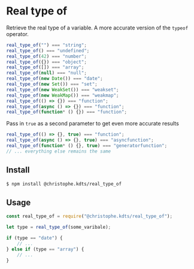 # Real type of

Retrieve the real type of a variable. A more accurate version of the `typeof` operator.

```js
real_type_of("") === "string";
real_type_of() === "undefined";
real_type_of(42) === "number";
real_type_of({}) === "object";
real_type_of([]) === "array";
real_type_of(null) === "null";
real_type_of(new Date()) === "date";
real_type_of(new Set()) === "set";
real_type_of(new WeakSet()) === "weakset";
real_type_of(new WeakMap()) === "weakmap";
real_type_of(() => {}) === "function";
real_type_of(async () => {}) === "function";
real_type_of(function* () {}) === "function";
```

Pass in `true` as a second parameter to get even more accurate results

```js
real_type_of(() => {}, true) === "function";
real_type_of(async () => {}, true) === "asyncfunction";
real_type_of(function* () {}, true) === "generatorfunction";
// ... everything else remains the same
```

## Install

```bash
$ npm install @christophe.kdts/real_type_of
```

## Usage

```js
const real_type_of = require("@christophe.kdts/real_type_of");

let type = real_type_of(some_varibale);

if (type == "date") {
    // ...
} else if (type == "array") {
    // ...
}
```
